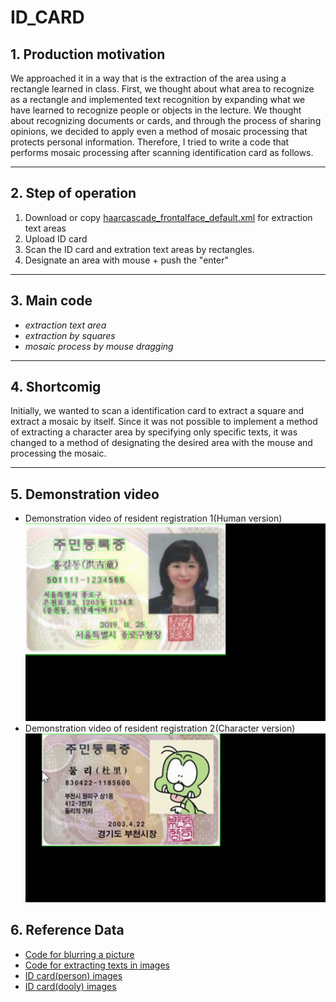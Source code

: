 # ID_CARD

## **1. Production motivation**
 We approached it in a way that is the extraction of the area using a rectangle learned in class. First, we thought about what area to recognize as a rectangle and implemented text recognition by expanding what we have learned to recognize people or objects in the lecture. We thought about recognizing documents or cards, and through the process of sharing opinions, we decided to apply even a method of mosaic processing that protects personal information. Therefore, I tried to write a code that performs mosaic processing after scanning identification card as follows.  

---

## **2. Step of operation**
1. Download or copy [haarcascade_frontalface_default.xml](https://github.com/opencv/opencv/tree/master/data/haarcascades) for extraction text areas  
2. Upload ID card
3. Scan the ID card and extration text areas by rectangles. 
4. Designate an area  with mouse + push the "enter"  

---

## **3. Main code**   
* *extraction text area*  
* *extraction by squares*  
* *mosaic process by mouse dragging*   

---

## **4. Shortcomig**
Initially, we wanted to scan a identification card to extract a square and extract a mosaic by itself. Since it was not possible to implement a method of extracting a character area by specifying only specific texts, it was changed to a method of designating the desired area with the mouse and processing the mosaic.

---

## **5. Demonstration video**  
* Demonstration video of resident registration 1(Human version)
![](mosaic.mov.gif)
* Demonstration video of resident registration 2(Character version)
![](dooly_video.gif)

## **6. Reference Data**
* [Code for blurring a picture](https://scribblinganything.tistory.com/499)  
* [Code for extracting texts in images](https://webnautes.tistory.com/1449)    
* [ID card(person) images](https://www.mois.go.kr/frt/sub/a06/b06/IDCard/screen.do)  
* [ID card(dooly) images](https://zzznara.tistory.com/307)
